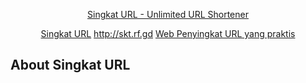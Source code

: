 <p align="center"><a href="http://skt.rf.gd" target="_blank">Singkat URL - Unlimited URL Shortener</a></p>

<p align="center">
<a href="http://skt.rf.gd">Singkat URL</a>
<a href="http://skt.rf.gd">http://skt.rf.gd</a>
<a href="http://skt.rf.gd">Web Penyingkat URL yang praktis</a>
</p>

## About Singkat URL


